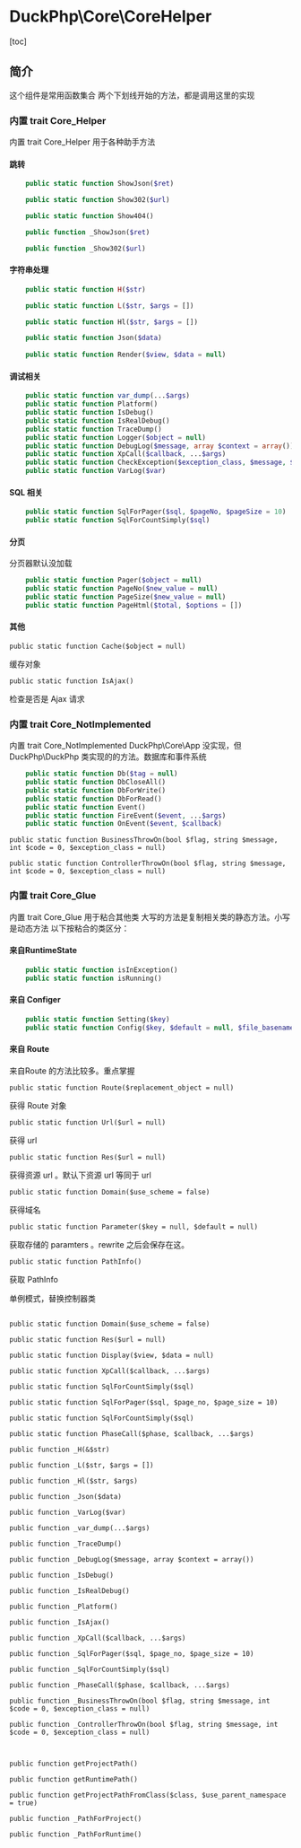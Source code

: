 # DuckPhp\Core\CoreHelper
[toc]
## 简介
这个组件是常用函数集合 两个下划线开始的方法，都是调用这里的实现

### 内置 trait Core_Helper
内置 trait Core_Helper 用于各种助手方法

#### 跳转
```php
    public static function ShowJson($ret)

    public static function Show302($url)

    public static function Show404()

    public function _ShowJson($ret)

    public function _Show302($url)

```
#### 字符串处理
```php
    public static function H($str)

    public static function L($str, $args = [])

    public static function Hl($str, $args = [])

    public static function Json($data)
    
    public static function Render($view, $data = null)

```
#### 调试相关
```php
    public static function var_dump(...$args)
    public static function Platform()
    public static function IsDebug()
    public static function IsRealDebug()
    public static function TraceDump()
    public static function Logger($object = null)
    public static function DebugLog($message, array $context = array())
    public static function XpCall($callback, ...$args)
    public static function CheckException($exception_class, $message, $code = 0)
    public static function VarLog($var)

```
#### SQL 相关
```php
    public static function SqlForPager($sql, $pageNo, $pageSize = 10)
    public static function SqlForCountSimply($sql)
```
#### 分页
分页器默认没加载
```php
    public static function Pager($object = null)
    public static function PageNo($new_value = null)
    public static function PageSize($new_value = null)
    public static function PageHtml($total, $options = [])
```
#### 其他

    public static function Cache($object = null)
缓存对象

    public static function IsAjax()
检查是否是 Ajax 请求


### 内置 trait  Core_NotImplemented
内置 trait Core_NotImplemented DuckPhp\Core\App 没实现，但 DuckPhp\DuckPhp 类实现的的方法。数据库和事件系统
```php
    public static function Db($tag = null)
    public static function DbCloseAll()
    public static function DbForWrite()
    public static function DbForRead()
    public static function Event()
    public static function FireEvent($event, ...$args)
    public static function OnEvent($event, $callback)
```

    public static function BusinessThrowOn(bool $flag, string $message, int $code = 0, $exception_class = null)

    public static function ControllerThrowOn(bool $flag, string $message, int $code = 0, $exception_class = null)


### 内置 trait Core_Glue

内置 trait Core_Glue 用于粘合其他类
大写的方法是复制相关类的静态方法。小写是动态方法
以下按粘合的类区分：

#### 来自RuntimeState
```php
    public static function isInException()
    public static function isRunning()
```
#### 来自 Configer
```php
    public static function Setting($key)
    public static function Config($key, $default = null, $file_basename = 'config')
```

#### 来自 Route
来自Route 的方法比较多。重点掌握

    public static function Route($replacement_object = null)
获得 Route 对象

    public static function Url($url = null)
获得 url

    public static function Res($url = null)
获得资源 url 。默认下资源 url 等同于 url

    public static function Domain($use_scheme = false)
获得域名

    public static function Parameter($key = null, $default = null)
获取存储的 paramters 。rewrite 之后会保存在这。

    public static function PathInfo()
获取 PathInfo

单例模式，替换控制器类

##
    public static function Domain($use_scheme = false)

    public static function Res($url = null)

    public static function Display($view, $data = null)

    public static function XpCall($callback, ...$args)

    public static function SqlForCountSimply($sql)

    public static function SqlForPager($sql, $page_no, $page_size = 10)

    public static function SqlForCountSimply($sql)

    public static function PhaseCall($phase, $callback, ...$args)
    
    public function _H(&$str)

    public function _L($str, $args = [])

    public function _Hl($str, $args)

    public function _Json($data)

    public function _VarLog($var)

    public function _var_dump(...$args)

    public function _TraceDump()

    public function _DebugLog($message, array $context = array())

    public function _IsDebug()

    public function _IsRealDebug()

    public function _Platform()

    public function _IsAjax()

    public function _XpCall($callback, ...$args)

    public function _SqlForPager($sql, $page_no, $page_size = 10)

    public function _SqlForCountSimply($sql)

    public function _PhaseCall($phase, $callback, ...$args)

    public function _BusinessThrowOn(bool $flag, string $message, int $code = 0, $exception_class = null)

    public function _ControllerThrowOn(bool $flag, string $message, int $code = 0, $exception_class = null)



    public function getProjectPath()

    public function getRuntimePath()

    public function getProjectPathFromClass($class, $use_parent_namespace = true)

    public function _PathForProject()

    public function _PathForRuntime()

